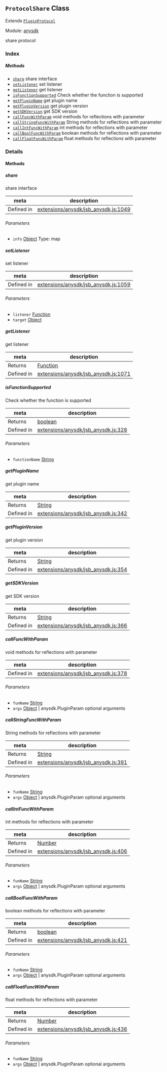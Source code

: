 ## `ProtocolShare` Class

Extends [`PluginProtocol`](PluginProtocol.md)


Module: [anysdk](../modules/anysdk.md)


share protocol


### Index



##### Methods

  - [`share`](#share) share interface
  - [`setListener`](#setlistener) set listener
  - [`getListener`](#getlistener) get listener
  - [`isFunctionSupported`](#isfunctionsupported) Check whether the function is supported
  - [`getPluginName`](#getpluginname) get plugin name
  - [`getPluginVersion`](#getpluginversion) get plugin version
  - [`getSDKVersion`](#getsdkversion) get SDK version
  - [`callFuncWithParam`](#callfuncwithparam) void methods for reflections with parameter
  - [`callStringFuncWithParam`](#callstringfuncwithparam) String methods for reflections with parameter
  - [`callIntFuncWithParam`](#callintfuncwithparam) int methods for reflections with parameter
  - [`callBoolFuncWithParam`](#callboolfuncwithparam) boolean methods for reflections with parameter
  - [`callFloatFuncWithParam`](#callfloatfuncwithparam) float methods for reflections with parameter



### Details




<!-- Method Block -->
#### Methods


##### share

share interface

| meta | description |
|------|-------------|
| Defined in | [extensions/anysdk/jsb_anysdk.js:1049](https://github.com/cocos-creator/engine/blob/96bda88193f046d4669a2fb38a5ad968c5d6a9df/extensions/anysdk/jsb_anysdk.js#L1049) |

###### Parameters
- `info` <a href="https://developer.mozilla.org/en/JavaScript/Reference/Global_Objects/Object" class="crosslink external" target="_blank">Object</a> Type: map


##### setListener

set listener

| meta | description |
|------|-------------|
| Defined in | [extensions/anysdk/jsb_anysdk.js:1059](https://github.com/cocos-creator/engine/blob/96bda88193f046d4669a2fb38a5ad968c5d6a9df/extensions/anysdk/jsb_anysdk.js#L1059) |

###### Parameters
- `listener` <a href="https://developer.mozilla.org/en/JavaScript/Reference/Global_Objects/Function" class="crosslink external" target="_blank">Function</a> 
- `target` <a href="https://developer.mozilla.org/en/JavaScript/Reference/Global_Objects/Object" class="crosslink external" target="_blank">Object</a> 


##### getListener

get listener

| meta | description |
|------|-------------|
| Returns | <a href="https://developer.mozilla.org/en/JavaScript/Reference/Global_Objects/Function" class="crosslink external" target="_blank">Function</a> 
| Defined in | [extensions/anysdk/jsb_anysdk.js:1071](https://github.com/cocos-creator/engine/blob/96bda88193f046d4669a2fb38a5ad968c5d6a9df/extensions/anysdk/jsb_anysdk.js#L1071) |



##### isFunctionSupported

Check whether the function is supported

| meta | description |
|------|-------------|
| Returns | <a href="https://developer.mozilla.org/en/JavaScript/Reference/Global_Objects/Boolean" class="crosslink external" target="_blank">boolean</a> 
| Defined in | [extensions/anysdk/jsb_anysdk.js:328](https://github.com/cocos-creator/engine/blob/96bda88193f046d4669a2fb38a5ad968c5d6a9df/extensions/anysdk/jsb_anysdk.js#L328) |

###### Parameters
- `functionName` <a href="https://developer.mozilla.org/en/JavaScript/Reference/Global_Objects/String" class="crosslink external" target="_blank">String</a> 


##### getPluginName

get plugin name

| meta | description |
|------|-------------|
| Returns | <a href="https://developer.mozilla.org/en/JavaScript/Reference/Global_Objects/String" class="crosslink external" target="_blank">String</a> 
| Defined in | [extensions/anysdk/jsb_anysdk.js:342](https://github.com/cocos-creator/engine/blob/96bda88193f046d4669a2fb38a5ad968c5d6a9df/extensions/anysdk/jsb_anysdk.js#L342) |



##### getPluginVersion

get plugin version

| meta | description |
|------|-------------|
| Returns | <a href="https://developer.mozilla.org/en/JavaScript/Reference/Global_Objects/String" class="crosslink external" target="_blank">String</a> 
| Defined in | [extensions/anysdk/jsb_anysdk.js:354](https://github.com/cocos-creator/engine/blob/96bda88193f046d4669a2fb38a5ad968c5d6a9df/extensions/anysdk/jsb_anysdk.js#L354) |



##### getSDKVersion

get SDK version

| meta | description |
|------|-------------|
| Returns | <a href="https://developer.mozilla.org/en/JavaScript/Reference/Global_Objects/String" class="crosslink external" target="_blank">String</a> 
| Defined in | [extensions/anysdk/jsb_anysdk.js:366](https://github.com/cocos-creator/engine/blob/96bda88193f046d4669a2fb38a5ad968c5d6a9df/extensions/anysdk/jsb_anysdk.js#L366) |



##### callFuncWithParam

void methods for reflections with parameter

| meta | description |
|------|-------------|
| Defined in | [extensions/anysdk/jsb_anysdk.js:378](https://github.com/cocos-creator/engine/blob/96bda88193f046d4669a2fb38a5ad968c5d6a9df/extensions/anysdk/jsb_anysdk.js#L378) |

###### Parameters
- `funName` <a href="https://developer.mozilla.org/en/JavaScript/Reference/Global_Objects/String" class="crosslink external" target="_blank">String</a> 
- `args` <a href="https://developer.mozilla.org/en/JavaScript/Reference/Global_Objects/Object" class="crosslink external" target="_blank">Object</a> &#124; anysdk.PluginParam optional arguments


##### callStringFuncWithParam

String methods for reflections with parameter

| meta | description |
|------|-------------|
| Returns | <a href="https://developer.mozilla.org/en/JavaScript/Reference/Global_Objects/String" class="crosslink external" target="_blank">String</a> 
| Defined in | [extensions/anysdk/jsb_anysdk.js:391](https://github.com/cocos-creator/engine/blob/96bda88193f046d4669a2fb38a5ad968c5d6a9df/extensions/anysdk/jsb_anysdk.js#L391) |

###### Parameters
- `funName` <a href="https://developer.mozilla.org/en/JavaScript/Reference/Global_Objects/String" class="crosslink external" target="_blank">String</a> 
- `args` <a href="https://developer.mozilla.org/en/JavaScript/Reference/Global_Objects/Object" class="crosslink external" target="_blank">Object</a> &#124; anysdk.PluginParam optional arguments


##### callIntFuncWithParam

int methods for reflections with parameter

| meta | description |
|------|-------------|
| Returns | <a href="https://developer.mozilla.org/en/JavaScript/Reference/Global_Objects/Number" class="crosslink external" target="_blank">Number</a> 
| Defined in | [extensions/anysdk/jsb_anysdk.js:406](https://github.com/cocos-creator/engine/blob/96bda88193f046d4669a2fb38a5ad968c5d6a9df/extensions/anysdk/jsb_anysdk.js#L406) |

###### Parameters
- `funName` <a href="https://developer.mozilla.org/en/JavaScript/Reference/Global_Objects/String" class="crosslink external" target="_blank">String</a> 
- `args` <a href="https://developer.mozilla.org/en/JavaScript/Reference/Global_Objects/Object" class="crosslink external" target="_blank">Object</a> &#124; anysdk.PluginParam optional arguments


##### callBoolFuncWithParam

boolean methods for reflections with parameter

| meta | description |
|------|-------------|
| Returns | <a href="https://developer.mozilla.org/en/JavaScript/Reference/Global_Objects/Boolean" class="crosslink external" target="_blank">boolean</a> 
| Defined in | [extensions/anysdk/jsb_anysdk.js:421](https://github.com/cocos-creator/engine/blob/96bda88193f046d4669a2fb38a5ad968c5d6a9df/extensions/anysdk/jsb_anysdk.js#L421) |

###### Parameters
- `funName` <a href="https://developer.mozilla.org/en/JavaScript/Reference/Global_Objects/String" class="crosslink external" target="_blank">String</a> 
- `args` <a href="https://developer.mozilla.org/en/JavaScript/Reference/Global_Objects/Object" class="crosslink external" target="_blank">Object</a> &#124; anysdk.PluginParam optional arguments


##### callFloatFuncWithParam

float methods for reflections with parameter

| meta | description |
|------|-------------|
| Returns | <a href="https://developer.mozilla.org/en/JavaScript/Reference/Global_Objects/Number" class="crosslink external" target="_blank">Number</a> 
| Defined in | [extensions/anysdk/jsb_anysdk.js:436](https://github.com/cocos-creator/engine/blob/96bda88193f046d4669a2fb38a5ad968c5d6a9df/extensions/anysdk/jsb_anysdk.js#L436) |

###### Parameters
- `funName` <a href="https://developer.mozilla.org/en/JavaScript/Reference/Global_Objects/String" class="crosslink external" target="_blank">String</a> 
- `args` <a href="https://developer.mozilla.org/en/JavaScript/Reference/Global_Objects/Object" class="crosslink external" target="_blank">Object</a> &#124; anysdk.PluginParam optional arguments



